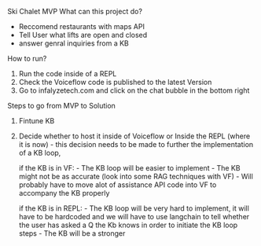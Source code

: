 Ski Chalet MVP
What can this project do?
- Reccomend restaurants with maps API
- Tell User what lifts are open and closed
- answer genral inquiries from a KB

How to run?
1) Run the code inside of a REPL
2) Check the Voiceflow code is published to the latest Version
3) Go to infalyzetech.com and click on the chat bubble in the bottom right

Steps to go from MVP to Solution
1) Fintune KB 
2) Decide whether to host it inside of Voiceflow or Inside the REPL (where it is now) - this decision needs to be made to further the implementation of a KB loop,

      if the KB is in VF:
            - The KB loop will be easier to implement
            - The KB might not be as accurate (look into some RAG techniques with VF)
            - Will probably have to move alot of assistance API code into VF to accompany the KB properly

      if the KB is in REPL:
            - The KB loop will be very hard to implement, it will have to be hardcoded and we will have to use langchain to tell whether the user has asked a Q the Kb knows in order to initiate the KB loop steps
            - The KB will be a stronger
